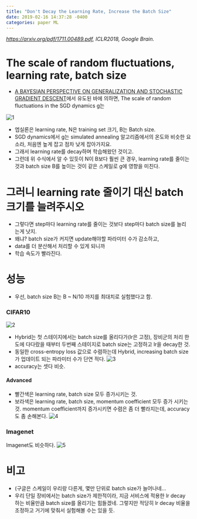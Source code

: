 ```yaml
---
title: "Don't Decay the Learning Rate, Increase the Batch Size"
date: 2019-02-16 14:37:28 -0400
categories: paper ML
---
```


*https://arxiv.org/pdf/1711.00489.pdf, ICLR2018, Google Brain.*


# The scale of random fluctuations, learning rate, batch size
* [A BAYESIAN PERSPECTIVE ON GENERALIZATION AND
STOCHASTIC GRADIENT DESCENT](https://arxiv.org/pdf/1710.06451.pdf)에서 유도된 바에 의하면,
The scale of random fluctuations in the SGD dynamics g는

![1](https://user-images.githubusercontent.com/2917022/52892890-46162a00-31da-11e9-8b28-93dfd93def65.png)

* 엡실론은 learning rate, N은 training set 크기, B는 Batch size.
* SGD dynamics에서 g는 simulated annealing 알고리즘에서의 온도와 비슷한 요소라, 처음엔 높게 잡고 점차 낮게 잡아가지요.
* 그래서 learning rate를 decay하며 학습해왔던 것이고.
* 그런데 위 수식에서 알 수 있듯이 N이 B보다 훨씬 큰 경우, learning rate를 줄이는 것과 batch size B를 높이는 것이 같은 스케일로 g에 영향을 미친다.

# 그러니 learning rate 줄이기 대신 batch 크기를 늘려주시오
* 그렇다면 step마다 learning rate를 줄이는 것보다 step마다 batch size를 늘리는게 낫지. 
* 왜냐? batch size가 커지면 update해야할 파라미터 수가 감소하고,
* data를 더 분산해서 처리할 수 있게 되니까
* 학습 속도가 빨라진다.

#  성능
* 우선, batch size B는 B ~ N/10 까지를 최대치로 실험했다고 함.

### CIFAR10
![2](https://user-images.githubusercontent.com/2917022/52892891-47475700-31da-11e9-9e1e-072646bceaa9.png)


* Hybrid는 첫 스테이지에서는 batch size를 올리다가(lr은 고정), 장비군의 처리 한도에 다다랐을 때부터 두번째 스테이지로 batch size는 고정하고 lr을 decay한 것.
* 동일한 cross-entropy loss 값으로 수렴하는데 Hybrid, increasing batch size가 업데이트 되는 파라미터 수가 단연 적다.
![3](https://user-images.githubusercontent.com/2917022/52892892-48788400-31da-11e9-9811-00d766ba0d44.png)
* accuracy는 셋다 비슷.

#### Advanced
* 빨간색은 learning rate, batch size 모두 증가시키는 것.
* 보라색은 learning rate, batch size, momentum coefficient 모두 증가 시키는 것. momentum coefficient까지 증가시키면 수렴은 좀 더 빨라지는데, accuracy도 좀 손해본다.
![4](https://user-images.githubusercontent.com/2917022/52892893-4a424780-31da-11e9-9a03-a74d5802f8d6.png)

### Imagenet
Imagenet도 비슷하다.
![5](https://user-images.githubusercontent.com/2917022/52892894-4c0c0b00-31da-11e9-8253-9a4626a9be3c.png)

# 비고
* (구글은 스케일이 우리랑 다른게, 몇만 단위로 batch size가 늘어나네...
* 우리 단일 장비에서는 batch size가 제한적이라, 지금 서비스에 적용한 lr decay 하는 비율만큼 batch size를 올리기는 힘들겠네. 그렇지만 적당히 lr decay 비율을 조정하고 거기에 맞춰서 실험해볼 수는 있을 듯.
